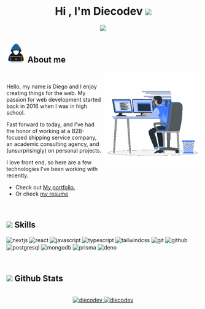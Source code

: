 <h1 align="center"><b>Hi , I'm Diecodev </b><img src="https://media.giphy.com/media/hvRJCLFzcasrR4ia7z/giphy.gif" width="35"></h1>

<p align="center">
  <a href="https://github.com/DenverCoder1/readme-typing-svg"><img src="https://readme-typing-svg.herokuapp.com?font=Victor+Mono&color=0099ff&size=25&center=true&vCenter=true&width=600&height=100&lines=<HelloWorld/>;++;Front-End+Developer;Love+to+learn+new+stuffs"></a>
</p>

## <picture><img src = "https://github.com/0xAbdulKhalid/0xAbdulKhalid/raw/main/assets/mdImages/about_me.gif" width = 50px></picture> **About me**

<picture> <img align="right" src="https://github.com/0xAbdulKhalid/0xAbdulKhalid/raw/main/assets/mdImages/Right_Side.gif" width = 250px></picture>

<br>

<p align="left">
  Hello, my name is Diego and I enjoy creating things for the web. My passion for web development started back in 2016 when I was in high school.
</p>
<p align="left">
 Fast forward to today, and I've had the honor of working at a B2B-focused shipping service company, an academic consulting agency, and (unsurprisingly) on personal projects.
</p>
<p align="left">
 I love front end, so here are a few technologies I’ve been working with recently.
</p>

- Check out [My portfolio.](https://diecodev.vercel.app)
- Or check [my resume](https://diecodev.vercel.app/resume.pdf)

<br>

## <img src="https://media2.giphy.com/media/QssGEmpkyEOhBCb7e1/giphy.gif?cid=ecf05e47a0n3gi1bfqntqmob8g9aid1oyj2wr3ds3mg700bl&rid=giphy.gif" width ="25"><b> Skills</b>

<picture><img align="center" src="https://img.shields.io/badge/next.js-%23121011.svg?style=for-the-badge&logo=next.js&logoColor=white" alt="nextjs"/></picture>
<picture><img align="center" src="https://img.shields.io/badge/React-%23121011.svg?style=for-the-badge&logo=react&logoColor=white" alt="react"/></picture>
<picture><img align="center" src="https://img.shields.io/badge/JavaScript-%23121011.svg?style=for-the-badge&logo=javascript&logoColor=white" alt="javascript"/></picture>
<picture><img align="center" src="https://img.shields.io/badge/TypeScript-%23121011.svg?style=for-the-badge&logo=typescript&logoColor=white" alt="typescript"/></picture>
<picture><img align="center" src="https://img.shields.io/badge/tailwindcss-%23121011.svg?style=for-the-badge&logo=tailwindcss&logoColor=white" alt="tailwindcss"/></picture>
<picture><img align="center" src="https://img.shields.io/badge/git-%23121011.svg?style=for-the-badge&logo=git&logoColor=white" alt="git"/></picture>
<picture><img align="center" src="https://img.shields.io/badge/github-%23121011.svg?style=for-the-badge&logo=github&logoColor=white" alt="github"/></picture>
<picture><img align="center" src="https://img.shields.io/badge/postgresql-%23121011.svg?style=for-the-badge&logo=postgresql&logoColor=white" alt="postgresql"/></picture>
<picture><img align="center" src="https://img.shields.io/badge/mongodb-%23121011.svg?style=for-the-badge&logo=mongodb&logoColor=white" alt="mongodb"/></picture>
<picture><img align="center" src="https://img.shields.io/badge/prisma-%23121011.svg?style=for-the-badge&logo=prisma&logoColor=white" alt="prisma"/></picture>
<picture><img align="center" src="https://img.shields.io/badge/deno-%23121011.svg?style=for-the-badge&logo=deno&logoColor=white" alt="deno"/></picture>

<br>

## <img src="https://media.giphy.com/media/iY8CRBdQXODJSCERIr/giphy.gif" width="35"><b> Github Stats </b>

<br>

<div align="center">

<a href="https://github.com/diecodev/">
  <img src="https://github-readme-stats.vercel.app/api?username=diecodev&include_all_commits=true&count_private=true&show_icons=true&line_height=20&title_color=7A7ADB&icon_color=2234AE&text_color=D3D3D3&bg_color=0,000000,130F40" width="450" alt="diecodev"/>
  <img src="https://github-readme-stats.vercel.app/api/top-langs?username=diecodev&show_icons=true&locale=en&layout=compact&line_height=20&title_color=7A7ADB&icon_color=2234AE&text_color=D3D3D3&bg_color=0,000000,130F40" width="375"  alt="diecodev"/>

</a>
</div>

